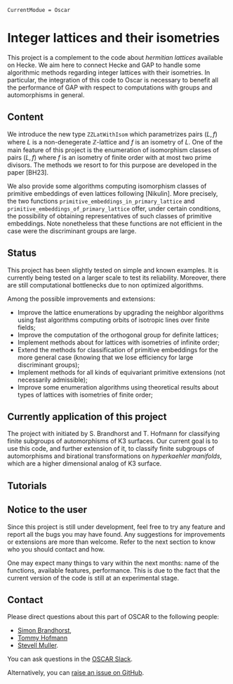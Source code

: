 ```@meta
CurrentModue = Oscar
```

# Integer lattices and their isometries

This project is a complement to the code about *hermitian lattices* available
on Hecke. We aim here to connect Hecke and GAP to handle some algorithmic
methods regarding integer lattices with their isometries. In particular,
the integration of this code to Oscar is necessary to benefit all the
performance of GAP with respect to computations with groups and automorphisms in
general.

## Content

We introduce the new type `ZZLatWithIsom` which parametrizes pairs $(L, f)$ where
$L$ is a non-denegerate $\mathbb{Z}$-lattice and $f$ is an isometry of $L$. One
of the main feature of this project is the enumeration of isomorphism classes of
pairs $(L, f)$ where $f$ is an isometry of finite order with at most two prime
divisors. The methods we resort to for this purpose are developed in the paper
[BH23].

We also provide some algorithms computing isomorphism classes of primitive
embeddings of even lattices following [Nikulin]. More precisely, the two
functions `primitive_embeddings_in_primary_lattice` and
`primitive_embeddings_of_primary_lattice` offer, under certain conditions,
the possibility of obtaining representatives of such classes of primitive
embeddings. Note nonetheless that these functions are not efficient in the case
were the discriminant groups are large.

## Status

This project has been slightly tested on simple and known examples. It is
currently being tested on a larger scale to test its reliability. Moreover,
there are still computational bottlenecks due to non optimized algorithms.

Among the possible improvements and extensions:
* Improve the lattice enumerations by upgrading the neighbor algorithms using
  fast algorithms computing orbits of isotropic lines over finite fields;
* Improve the computation of the orthogonal group for definite lattices;
* Implement methods about for lattices with isometries of infinite order;
* Extend the methods for classification of primitive embeddings for the more
  general case (knowing that we lose efficiency for large discriminant groups);
* Implement methods for all kinds of equivariant primitive extensions (not
  necessarily admissible);
* Improve some enumeration algorithms using theoretical results about types of
  lattices with isometries of finite order;

## Currently application of this project

The project with initiated by S. Brandhorst and T. Hofmann for classifying
finite subgroups of automorphisms of K3 surfaces. Our current goal is to use
this code, and further extension of it, to classify finite subgroups of
automorphisms and birational transformations on *hyperkaehler manifolds*, which
are a higher dimensional analog of K3 surface.

## Tutorials


## Notice to the user

Since this project is still under development, feel free to try any feature and
report all the bugs you may have found. Any suggestions for improvements or
extensions are more than welcome. Refer to the next section to know who you
should contact and how.

One may expect many things to vary within the next months: name of the functions,
available features, performance. This is due to the fact that the current
version of the code is still at an experimental stage.

## Contact

Please direct questions about this part of OSCAR to the following people:
* [Simon Brandhorst](https://www.math.uni-sb.de/ag/brandhorst/index.php?lang=en),
* [Tommy Hofmann](https://www.thofma.com/)
* [Stevell Muller](https://www.math.uni-sb.de/ag/brandhorst/index.php?option=com_content&view=article&id=26:muller-en-1&catid=18&lang=en&Itemid=114).

You can ask questions in the [OSCAR Slack](https://www.oscar-system.org/community/#slack).

Alternatively, you can [raise an issue on GitHub](https://github.com/oscar-system/Oscar.jl).
